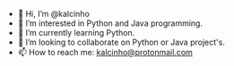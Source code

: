 - 👋 Hi, I’m @kalcinho
- 👀 I’m interested in Python and Java programming.
- 🌱 I’m currently learning Python.
- 💞️ I’m looking to collaborate on Python or Java project's.
- 📫 How to reach me: kalcinho@protonmail.com

<!---
kalcinho/kalcinho is a ✨ special ✨ repository because its `README.md` (this file) appears on your GitHub profile.
You can click the Preview link to take a look at your changes.
--->
